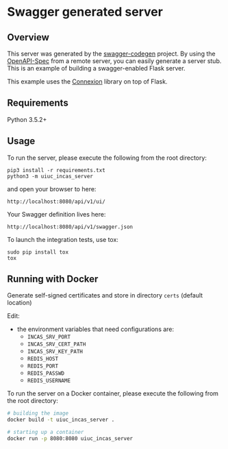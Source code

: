 # Swagger generated server

## Overview
This server was generated by the [swagger-codegen](https://github.com/swagger-api/swagger-codegen) project. By using the
[OpenAPI-Spec](https://github.com/swagger-api/swagger-core/wiki) from a remote server, you can easily generate a server stub.  This
is an example of building a swagger-enabled Flask server.

This example uses the [Connexion](https://github.com/zalando/connexion) library on top of Flask.

## Requirements
Python 3.5.2+

## Usage
To run the server, please execute the following from the root directory:

```
pip3 install -r requirements.txt
python3 -m uiuc_incas_server
```

and open your browser to here:

```
http://localhost:8080/api/v1/ui/
```

Your Swagger definition lives here:

```
http://localhost:8080/api/v1/swagger.json
```

To launch the integration tests, use tox:
```
sudo pip install tox
tox
```

## Running with Docker
Generate self-signed certificates and store in directory `certs` (default location)

Edit:
- the environment variables that need configurations are:
    - `INCAS_SRV_PORT`
    - `INCAS_SRV_CERT_PATH`
    - `INCAS_SRV_KEY_PATH`
    - `REDIS_HOST`
    - `REDIS_PORT`
    - `REDIS_PASSWD`
    - `REDIS_USERNAME`

To run the server on a Docker container, please execute the following from the root directory:

```bash
# building the image
docker build -t uiuc_incas_server .

# starting up a container
docker run -p 8080:8080 uiuc_incas_server
```